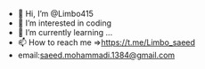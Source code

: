 - 👋 Hi, I’m @Limbo415
- 👀 I’m interested in coding
- 🌱 I’m currently learning ...
- 📫 How to reach me =>https://t.me/Limbo_saeed
- email:saeed.mohammadi.1384@gmail.com

<!---
Limbo415/Limbo415 is a ✨ special ✨ repository because its `README.md` (this file) appears on your GitHub profile.
You can click the Preview link to take a look at your changes.
--->

